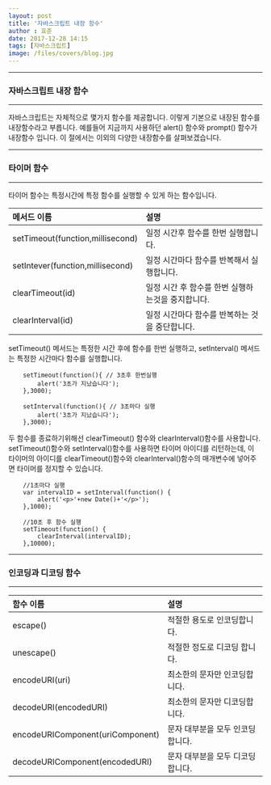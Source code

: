 ```yaml
---
layout: post
title: '자바스크립트 내장 함수'
author : 효준
date: 2017-12-28 14:15
tags: [자바스크립트]
image: /files/covers/blog.jpg
---
```


***
### 자바스크립트 내장 함수
***


자바스크립트는 자체적으로 몇가지 함수를 제공합니다. 이렇게 기본으로 내장된 함수를 내장함수라고 부릅니다.
예를들어 지금까지 사용하던 alert() 함수와 prompt() 함수가 내장함수 입니다.
이 절에서는 이외의 다양한 내장함수를 살펴보겠습니다.

***
### 타이머 함수
***

타이머 함수는 특정시간에 특정 함수를 실행할 수 있게 하는 함수입니다.

|메서드 이름|설명|
|:--------|:---|
|setTimeout(function,millisecond)|일정 시간후 함수를 한번 실행합니다.|
|setIntever(function,millisecond)|일정 시간마다 함수를 반복해서 실행합니다.|
|clearTimeout(id)|일정 시간 후 함수를 한번 실행하는것을 중지합니다.|
|clearInterval(id)|일정 시간마다 함수를 반복하는 것을 중단합니다.|


setTimeout() 메서드는 특정한 시간 후에 함수를 한번 실행하고, setInterval() 메서드는
특정한 시간마다 함수를 실행합니다.

```
    setTimeout(function(){ // 3초후 한번실행
        alert('3초가 지났습니다');
    },3000);
    
    setInterval(function(){ // 3초마다 실행
        alert('3초가 지났습니다');
    },3000);
```


두 함수를 종료하기위해선 clearTimeout() 함수와 clearInterval()함수를 사용합니다.
setTimeout()함수와 setInterval()함수를 사용하면 타이머 아이디를 리턴하는데, 이 타이머의 아이디를
clearTimeout()함수와 clearInterval()함수의 매개변수에 넣어주면 타이머를 정지할 수 있습니다.

```
    //1초마다 실행
    var intervalID = setInterval(function() {
        alert('<p>'+new Date()+'</p>');
    },1000);
    
    //10초 후 함수 실행
    setTimeout(function() {
        clearInterval(intervalID);
    },10000);

```


***
### 인코딩과 디코딩 함수
***

|함수 이름|설명|
|:----|:----|
|escape()| 적절한 용도로 인코딩합니다.|
|unescape()|적절한 정도로 디코딩 합니다.|
|encodeURI(uri)|최소한의 문자만 인코딩합니다.|
|decodeURI(encodedURI)|최소한의 문자만 디코딩합니다.|
|encodeURIComponent(uriComponent)|문자 대부분을 모두 인코딩합니다.|
|decodeURIComponent(encodedURI)|문자 대부분을 모두 디코딩합니다.|



